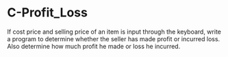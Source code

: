 # C-Profit_Loss
If cost price and selling price of an item is input through the keyboard, write a program to determine whether the seller has made profit or incurred loss. Also determine how much profit he made or loss he incurred.

